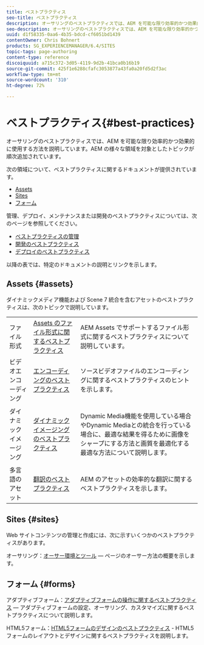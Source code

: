```yaml
---
title: ベストプラクティス
seo-title: ベストプラクティス
description: オーサリングのベストプラクティスでは、AEM を可能な限り効率的かつ効果的に使用する方法を説明しています。AEM の様々な領域を対象としたトピックが順次追加されています。
seo-description: オーサリングのベストプラクティスでは、AEM を可能な限り効率的かつ効果的に使用する方法を説明しています。AEM の様々な領域を対象としたトピックが順次追加されています。
uuid: d1f58335-0aa6-4b35-bdcd-cf6051bd1439
contentOwner: Chris Bohnert
products: SG_EXPERIENCEMANAGER/6.4/SITES
topic-tags: page-authoring
content-type: reference
discoiquuid: a715c372-3d05-4119-9d2b-41bca0b16b19
source-git-commit: 425f1e6288cfafc3053877a43fa0a20fd5d2f3ac
workflow-type: tm+mt
source-wordcount: '310'
ht-degree: 72%

---
```



# ベストプラクティス{#best-practices}

オーサリングのベストプラクティスでは、AEM を可能な限り効率的かつ効果的に使用する方法を説明しています。AEM の様々な領域を対象としたトピックが順次追加されています。

次の領域について、ベストプラクティスに関するドキュメントが提供されています。

* [Assets](#assets)
* [Sites](#sites)
* [フォーム](#forms)

管理、デプロイ、メンテナンスまたは開発のベストプラクティスについては、次のページを参照してください。

* [ベストプラクティスの管理](/help/sites-administering/administer-best-practices.md)
* [開発のベストプラクティス](/help/sites-developing/best-practices.md)
* [デプロイのベストプラクティス](/help/sites-deploying/best-practices.md)

以降の表では、特定のドキュメントの説明とリンクを示します。

## Assets {#assets}

ダイナミックメディア機能および Scene 7 統合を含むアセットのベストプラクティスは、次のトピックで説明しています。

<table> 
 <tbody>
  <tr>
   <td>ファイル形式</td> 
   <td><a href="/help/assets/assets-file-format-best-practices.md">Assets のファイル形式に関するベストプラクティス</a></td> 
   <td>AEM Assets でサポートするファイル形式に関するベストプラクティスについて説明しています。</td> 
  </tr>
  <tr>
   <td>ビデオエンコーディング</td> 
   <td><a href="/help/assets/video.md#best-practices-for-encoding-videos">エンコーディングのベストプラクティス</a></td> 
   <td>ソースビデオファイルのエンコーディングに関するベストプラクティスのヒントを示します。</td> 
  </tr>
  <tr>
   <td>ダイナミックイメージング</td> 
   <td><a href="/help/assets/best-practices-for-optimizing-the-quality-of-your-images.md">ダイナミックイメージングのベストプラクティス</a></td> 
   <td><p>Dynamic Media機能を使用している場合やDynamic Mediaとの統合を行っている場合に、最適な結果を得るために画像をシャープにする方法と画質を最適化する最適な方法について説明します。 </p> </td> 
  </tr>
  <tr>
   <td>多言語のアセット</td> 
   <td><a href="/help/assets/best-practices-for-translating-assets-efficiently.md">翻訳のベストプラクティス</a></td> 
   <td>AEM のアセットの効率的な翻訳に関するベストプラクティスを示します。</td> 
  </tr>
 </tbody>
</table>

## Sites {#sites}

Web サイトコンテンツの管理と作成には、次に示すいくつかのベストプラクティスがあります。

オーサリング：[オーサー環境とツール](/help/sites-classic-ui-authoring/classic-page-author-env-tools.md) — ページのオーサー方法の概要を示します。

## フォーム {#forms}

アダプティブフォーム：[アダプティブフォームの操作に関するベストプラクティス](/help/forms/using/adaptive-forms-best-practices.md) — アダプティブフォームの設定、オーサリング、カスタマイズに関するベストプラクティスについて説明します。

HTML5フォーム：[HTML5フォームのデザインのベストプラクティス](/help/forms/using/best-practices-for-html5-forms.md) - HTML5フォームのレイアウトとデザインに関するベストプラクティスを説明します。
